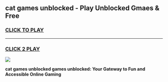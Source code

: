 
## cat games unblocked - Play Unblocked Gmaes & Free
<h3>
<a href="https://news.freeplayer.one?title=cat_games_unblocked&ref=23F">CLICK TO PLAY</a></h3>
<hr>

<h3>
<a href="https://news.freeplayer.one?title=cat_games_unblocked&ref=23F">CLICK 2 PLAY</a>
  
</h3>

<a href="https://news.freeplayer.one?title=cat_games_unblocked&ref=23F/"><img src="https://clearcache.store/games.png"></a>


**cat games unblocked games unblocked: Your Gateway to Fun and Accessible Online Gaming**

